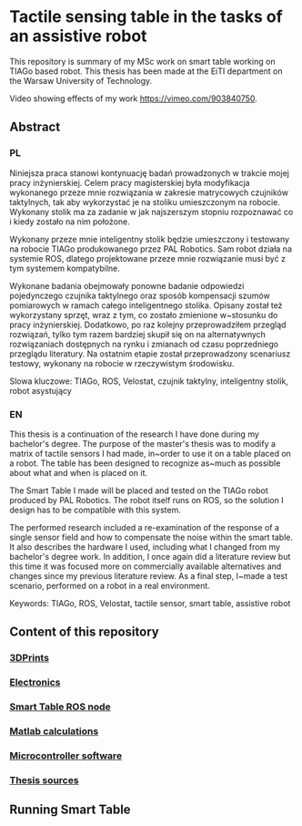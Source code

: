 # Tactile sensing table in the tasks of an assistive robot

This repository is summary of my MSc work on smart table working on TIAGo based robot.
This thesis has been made at the EiTI department on the Warsaw University of Technology.

Video showing effects of my work https://vimeo.com/903840750.


## Abstract
### PL
Niniejsza praca stanowi kontynuację badań prowadzonych w trakcie mojej pracy inżynierskiej. Celem pracy magisterskiej była modyfikacja wykonanego przeze mnie rozwiązania w zakresie matrycowych czujników taktylnych, tak aby wykorzystać je na stoliku umieszczonym na robocie.
Wykonany stolik ma za zadanie w jak najszerszym stopniu rozpoznawać co i kiedy zostało na nim położone.

Wykonany przeze mnie inteligentny stolik będzie umieszczony i testowany na robocie TIAGo produkowanego przez PAL Robotics.
Sam robot działa na systemie ROS, dlatego projektowane przeze mnie rozwiązanie musi być z tym systemem kompatybilne.

Wykonane badania obejmowały ponowne badanie odpowiedzi pojedynczego czujnika taktylnego oraz sposób kompensacji szumów pomiarowych w ramach całego inteligentnego stolika.
Opisany został też wykorzystany sprzęt, wraz z tym, co zostało zmienione w~stosunku do pracy inżynierskiej.
Dodatkowo, po raz kolejny przeprowadziłem przegląd rozwiązań, tylko tym razem bardziej skupił się on na alternatywnych rozwiązaniach dostępnych na rynku i zmianach od czasu poprzedniego przeglądu literatury.
Na ostatnim etapie został przeprowadzony scenariusz testowy, wykonany na robocie w rzeczywistym środowisku.

Slowa kluczowe: TIAGo, ROS, Velostat, czujnik taktylny, inteligentny stolik, robot asystujący

### EN
This thesis is a continuation of the research I have done during my bachelor's degree. The purpose of the master's thesis was to modify a matrix of tactile sensors I had made, in~order to use it on a table placed on a robot.
The table has been designed to recognize as~much as possible about what and when is placed on it.

The Smart Table I made will be placed and tested on the TIAGo robot produced by PAL Robotics.
The robot itself runs on ROS, so the solution I design has to be compatible with this system.

The performed research included a re-examination of the response of a single sensor field and how to compensate the noise within the smart table.
It also describes the hardware I used, including what I changed from my bachelor's degree work.
In addition, I once again did a literature review but this time it was focused more on commercially available alternatives and changes since my previous literature review.
As a final step, I~made a test scenario, performed on a robot in a real environment.

Keywords: TIAGo, ROS, Velostat, tactile sensor, smart table, assistive robot

## Content of this repository

### [3DPrints](Artificial_skin_3DPrints)

### [Electronics](Artificial_skin_Electronics)

### [Smart Table ROS node](Artificial_skin_Smart_Table)

### [Matlab calculations](Artificial_skin_calculations)

### [Microcontroller software](Artificial_skin_controller_software)

### [Thesis sources](Artificial_skin_thesis)

## Running Smart Table


